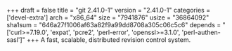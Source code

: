 +++
draft = false
title = "git 2.41.0-1"
version = "2.41.0-1"
categories = ['devel-extra']
arch = "x86_64"
size = "7941876"
usize = "36864092"
sha1sum = "646a27f1006af63a82f9a99dd8708a305c06c5c6"
depends = "['curl>=7.19.0', 'expat', 'pcre2', 'perl-error', 'openssl>=3.1.0', 'perl-authen-sasl']"
+++
A fast, scalable, distributed revision control system.